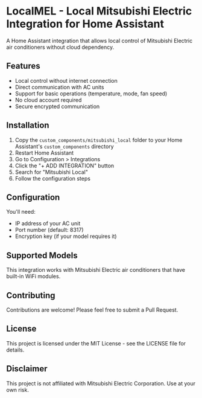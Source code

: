 # LocalMEL - Local Mitsubishi Electric Integration for Home Assistant

A Home Assistant integration that allows local control of Mitsubishi Electric air conditioners without cloud dependency.

## Features

- Local control without internet connection
- Direct communication with AC units
- Support for basic operations (temperature, mode, fan speed)
- No cloud account required
- Secure encrypted communication

## Installation

1. Copy the `custom_components/mitsubishi_local` folder to your Home Assistant's `custom_components` directory
2. Restart Home Assistant
3. Go to Configuration > Integrations
4. Click the "+ ADD INTEGRATION" button
5. Search for "Mitsubishi Local"
6. Follow the configuration steps

## Configuration

You'll need:
- IP address of your AC unit
- Port number (default: 8317)
- Encryption key (if your model requires it)

## Supported Models

This integration works with Mitsubishi Electric air conditioners that have built-in WiFi modules.

## Contributing

Contributions are welcome! Please feel free to submit a Pull Request.

## License

This project is licensed under the MIT License - see the LICENSE file for details.

## Disclaimer

This project is not affiliated with Mitsubishi Electric Corporation. Use at your own risk.
